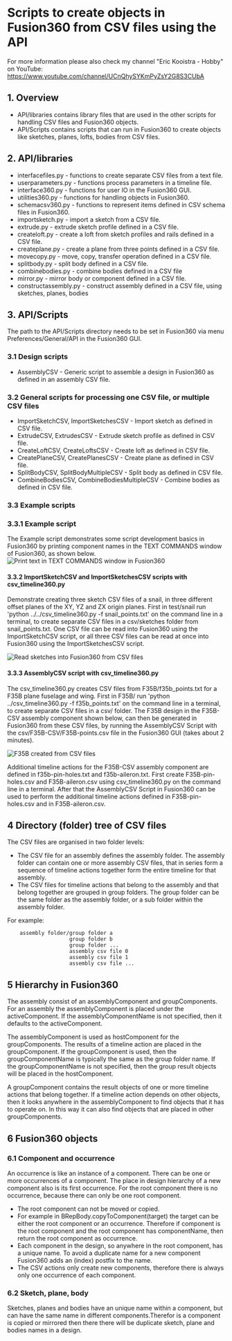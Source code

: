 # Scripts to create objects in Fusion360 from CSV files using the API

For more information please also check my channel "Eric Kooistra - Hobby" on YouTube: https://www.youtube.com/channel/UCnQhySYKmPyZsY2G8S3CUbA

## 1. Overview
* API/libraries contains library files that are used in the other scripts for handling CSV files and Fusion360 objects.
* API/Scripts contains scripts that can run in Fusion360 to create objects like sketches, planes, lofts, bodies from CSV files.

## 2. API/libraries
* interfacefiles.py - functions to create separate CSV files from a text file.
* userparameters.py - functions process parameters in a timeline file.
* interface360.py - functions for user IO in the Fusion360 GUI.
* utilities360.py - functions for handling objects in Fusion360.
* schemacsv360.py - functions to represent items defined in CSV schema files in Fusion360.
* importsketch.py - import a sketch from a CSV file.
* extrude.py  - extrude sketch profile defined in a CSV file.
* createloft.py  - create a loft from sketch profiles and rails defined in a CSV file.
* createplane.py - create a plane from three points defined in a CSV file.
* movecopy.py - move, copy, transfer operation defined in a CSV file.
* splitbody.py - split body defined in a CSV file.
* combinebodies.py - combine bodies defined in a CSV file
* mirror.py - mirror body or component defined in a CSV file.
* constructassembly.py - construct assembly defined in a CSV file, using sketches, planes, bodies

## 3. API/Scripts
The path to the API/Scripts directory needs to be set in Fusion360 via menu Preferences/General/API in the Fusion360 GUI.

### 3.1 Design scripts
* AssemblyCSV - Generic script to assemble a design in Fusion360 as defined in an assembly CSV file.

### 3.2 General scripts for processing one CSV file, or multiple CSV files
* ImportSketchCSV, ImportSketchesCSV - Import sketch as defined in CSV file.
* ExtrudeCSV, ExtrudesCSV - Extrude sketch profile as defined in CSV file.
* CreateLoftCSV, CreateLoftsCSV - Create loft as defined in CSV file.
* CreatePlaneCSV, CreatePlanesCSV - Create plane as defined in CSV file.
* SplitBodyCSV, SplitBodyMultipleCSV - Split body as defined in CSV file.
* CombineBodiesCSV, CombineBodiesMultipleCSV - Combine bodies as defined in CSV file.

### 3.3 Example scripts
### 3.3.1 Example script
The Example script demonstrates some script development basics in Fusion360 by printing component names in the TEXT COMMANDS window of Fusion360, as shown below.
![Print text in TEXT COMMANDS window in Fusion360](doc/print_text_v2.jpg)

#### 3.3.2 ImportSketchCSV and ImportSketchesCSV scripts with csv_timeline360.py
Demonstrate creating three sketch CSV files of a snail, in three different offset planes of the XY, YZ and ZX origin planes. First in test/snail run 'python ../../csv_timeline360.py -f snail_points.txt' on the command line in a terminal, to create separate CSV files in a csv/sketches folder from snail_points.txt. One CSV file can be read into Fusion360 using the ImportSketchCSV script, or all three CSV files can be read at once into Fusion360 using the ImportSketchesCSV script.

![Read sketches into Fusion360 from CSV files](doc/snail_3d_v2.jpg)

#### 3.3.3 AssemblyCSV script with csv_timeline360.py
The csv_timeline360.py creates CSV files from F35B/f35b_points.txt for a F35B plane fuselage and wing. First in F35B/ run 'python ../csv_timeline360.py -f f35b_points.txt' on the command line in a terminal, to create separate CSV files in a csv/ folder. The F35B design in the F35B-CSV assembly component shown below, can then be generated in Fusion360 from these CSV files, by running the AssemblyCSV Script with the csv/F35B-CSV/F35B-points.csv file in the Fusion360 GUI (takes about 2 minutes).

![F35B created from CSV files](doc/f35b_csv.jpg)

Additional timeline actions for the F35B-CSV assembly component are defined in f35b-pin-holes.txt and f35b-aileron.txt. First create F35B-pin-holes.csv and F35B-aileron.csv using csv_timeline360.py on the command line in a terminal. After that the AssemblyCSV Script in Fusion360 can be used to perform the additional timeline actions defined in F35B-pin-holes.csv and in F35B-aileron.csv.

## 4 Directory (folder) tree of CSV files
The CSV files are organised in two folder levels:
* The CSV file for an assembly defines the assembly folder. The assembly folder can contain one or more assembly CSV files, that in series form a sequence of timeline actions together form the entire timeline for that assembly.
* The CSV files for timeline actions that belong to the assembly and that belong together are grouped in group folders. The group folder can be the same folder as the assembly folder, or a sub folder within the assembly folder.

For example:
```
    assembly folder/group folder a
                    group folder b
                    group folder ...
                    assembly csv file 0
                    assembly csv file 1
                    assembly csv file ...
```

## 5 Hierarchy in Fusion360
The assembly consist of an assemblyComponent and groupComponents. For an assembly the assemblyComponent is placed under the activeComponent. If the assemblyComponentName is not specified, then it defaults to the activeComponent.

The assemblyComponent is used as hostComponent for the groupComponents. The results of a timeline action are placed in the groupComponent. If the groupComponent is used, then the groupComponentName is typically the same as the group folder name. If the groupComponentName is not specified, then the group result objects will be placed in the hostComponent.

A groupComponent contains the result objects of one or more timeline actions that belong together. If a timeline action depends on other objects, then it looks anywhere in the assemblyComponent to find objects that it has to operate on. In this way it can also find objects that are placed in other groupComponents.

## 6 Fusion360 objects

### 6.1 Component and occurrence
An occurrence is like an instance of a component. There can be one or more occurrences of a component. The place in design hierarchy of a new component also is its first occurrence. For the root component there is no occurrence, because there can only be one root component.
* The root component can not be moved or copied.
* For example in BRepBody.copyToComponent(target) the target can be either the root component or an occurrence. Therefore if component is the root component and the root component has componentName, then return the root component as occurrence.
* Each component in the design, so anywhere in the root component, has a unique name. To avoid a duplicate name for a new component Fusion360 adds an (index) postfix to the name.
* The CSV actions only create new components, therefore there is always only one occurrence of each component.

### 6.2 Sketch, plane, body
Sketches, planes and bodies have an unique name within a component, but can have the same name in different components.Therefor is a component is copied or mirrored then there there will be duplicate sketch, plane and bodies names in a design.


